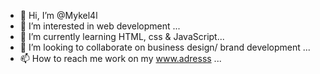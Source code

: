 - 👋 Hi, I’m @Mykel4l
- 👀 I’m interested in web development ...
- 🌱 I’m currently learning HTML, css & JavaScript...
- 💞️ I’m looking to collaborate on business design/ brand development ...
- 📫 How to reach me work on my www.adresss ...

<!---
Mykel4l/Mykel4l is a ✨ special ✨ repository because its `README.md` (this file) appears on your GitHub profile.
You can click the Preview link to take a look at your changes.
--->
